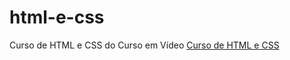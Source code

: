 # html-e-css
 Curso de HTML e CSS do Curso em Vídeo
<a  href="https://github.com/souzanetto/html-e-css">Curso de HTML e CSS</a>
